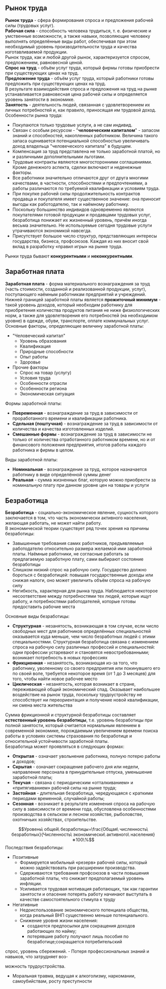 ## Рынок труда
**Рынок труда** - сфера формирования спроса и предложения рабочей силы (трудовых услуг).  
**Рабочая сила** - способность человека трудиться, т. е. физические и умственные возможности, а также навыки, позволяющие человеку выполнять определённые виды работ, обеспечивая при этом необходимый уровень производительности труда и качества изготавливаемой продукции.  
Рынок труда, как и любой другой рынок, характеризуется спросом, предложением, равновесной ценой.  
**Спрос на труд** - объём услуг труда, который фирмы готовы приобрести при существующих ценах на труд.  
**Предложение труда** - объём услуг труда, который работники готовы предложить при существующих ценах на труд.  
В результате взаимодействия спроса и предложения на труд на рынке устанавливается равновесная цена рабочей силы и определяется уровень занятости в экономике.  
**Занятость** - деятельность людей, связанная с удовлетворением их личных потребностей и, как правило, приносящая им трудовой доход.  
Особенности рынка труда:
- Покупаются только трудовые услуги, а не сам индивид.
- Связан с особым ресурсом - "**человеческим капиталом**" - запасом знаний и способностей, накопленных работником. Величина такого запаса оценивается потенциальной способностью увеличивать доход владельца "человеческого капитала" в будущем.
- Компенсация за труд представлена не только заработной платой, но и различными дополнительными льготами.
- Трудовые контракты являются многосторонними соглашениями. Кроме денежного аспекта, сделки включают и неденежные факторы.
- Все работники значительно отличаются друг от друга многими качествами, в частности, способностями и предпочтениями, а работы различаются по требуемой квалификации и условиям труда.
- При покупке рабочей силы продолжительность контрактов продавца и покупателя имеет существенное значение: она приносит выгоды как работодателю, так и наёмному работнику.
- Поскольку большинство индивидов одновременно являются покупателями готовой продукции и продавцами трудовых услуг, безработица понижает их жизненный уровень, причём иногда весьма значительно. Не используемые сегодня трудовые услуги утрачиваются экономикой навсегда.
- Присутствует большое число структур, представляющих интересы государства, бизнеса, профсоюзов. Каждая из них вносит свой вклад в разработку «правил игры» на рынке труда.
  
Рынки труда бывают **конкурентными** и **неконкурентными**.  
## Заработная плата
**Заработная плата** - форма материального вознаграждения за труд (часть стоимости, созданной и реализованной продукции, услуг), поступающего наёмным работникам предприятий и учреждений.  
Нижней границей заработной платы является **прожиточный минимум** - такой уровень доходов, который необходим работнику для приобретения количества продуктов питания не ниже физиологических норм, а также для удовлетворения его потребностей (на необходимом уровне) в одежде, обуви, транспорте, оплате коммунальных услуг.  
Основные факторы, определяющие величину заработной платы:
- "Человеческий капитал"
	- Уровень образования
	- Квалификация
	- Природные способности
	- Опыт работы
	- Здоровье
- Прочие факторы
	- Спрос на товар (услугу)
	- Условия труда
	- Особенности отрасли
	- Особенности региона
	- Экономическая ситуация
  
Формы заработной платы:
- **Повременная** - вознаграждение за труд в зависимости от проработанного времени и квалификации работника.
- **Сдельная (поштучная)** - вознаграждение за труд в зависимости от количества и качества изготовленных изделий.
- **Смешанные формы** - вознаграждение за труд в зависимости не только от количества отработанного работником времени, но и от финансового положения предприятия, итогов работы каждого работника и фирмы в целом.
  
Виды заработной платы:
- **Номинальная** - вознаграждение за труд, которое назначается работнику в виде определённой суммы денег
- **Реальная** - сумма жизненных благ, которую можно приобрести за номинальную плату при данном уровне цен на товары и услуги
## Безработица
**Безработица** - социально-экономическое явление, сущность которого заключается в том, что часть экономически активного населения, желающая работать, не может найти работу.  
В экономической теории существует ряд точек зрения на причины безработицы:
- Завышенные требования самих работников, предъявляемые работодателю относительно размера желаемой ими заработной платы. Наёмные работники, не согласные работать за предлагаемую заработную плату, сами выбирают состояние безработицы
- Слишком низкий спрос на рабочую силу. Государство должно бороться с безработицей: повышая государственные доходы или снижая налоги, оно может увеличить объём спроса на рабочую силу
- Негибкость, характерная для рынка труда. Наблюдается некоторое несоответствие между потребностями тех людей, которые ищут работу, и потребностями работодателей, которые готовы предоставить рабочие места
  
Основные виды безработицы:
- **Структурная** - незанятость, возникающая в том случае, если число свободных мест для работников определённых специальностей оказывается куда меньше, чем число безработных людей с этими специальностями. Структурная безработица связана с изменением спроса на рабочую силу различных профессий и специальностей: одни профессии устаревают и становятся невостребованными; возникает потребность в новых профессиях
- **Фрикционная** - незанятость, возникающая из-за того, что работнику, уволенному со своего предприятия или покинувшего его по своей воле, требуется некоторое время (от 1 до 3 месяцев) для того, чтобы найти новое рабочее место
- **Циклическая** - незанятость, которая возникает в стране, переживающей общий экономический спад. Оказывает наибольшее воздействие на рынок труда, поскольку трудоустройству не способствует ни переориентация и получение новой квалификации, ни смена места жительства
  
Сумма фрикционной и структурной безработицы составляет **естественный уровень безработицы**, т.е. уровень безработицы при полной занятости, который считается нормальным явлением в современной экономике, порождаемым увеличением времени поиска работы в условиях системы страхования по безработице и относительной устойчивости заработной платы.  
Безработица может проявляться в следующих формах:
- **Открытая** - означает увольнение работника, полную потерю работы и доходов;
- **Скрытая** - означает сокращение рабочего дня или недели, направление персонала в принудительные отпуска, уменьшение заработной платы;
- **Текучая** - связана с периодическим «отталкиванием» и «притягиванием» рабочей силы на рынке труда;
- **Застойная** - длительная безработица, чередующаяся с краткими периодами временной, случайной работы;
- **Сезонная** - возникает в результате изменения спроса на рабочую силу в зависимости от времени года, обусловлена особенностями производства в сельском и лесном хозяйстве, рыболовстве, охотничьих хозяйствах, строительстве.
  
$$Уровень\ общей\ безработицы=\frac{Общая\ численность\ безработных}{Численность\ экономически\ активного\ населения}∗100\%$$
Последствия безработицы:
- Позитивные
	- Формируется мобильный «резерв» рабочей силы, который можно задействовать при расширении производства. 
	- Сдерживаются требования профсоюзов в части повышения заработной платы, что снижает предполагаемый уровень инфляции.
	- Усиливается трудовая мотивация работающих, так как гарантии занятости и опасение потерять работу начинают выступать в качестве самостоятельного стимула к труду
- Негативные
	- Недоиспользование экономического потенциала общества, когда реальный ВНП существенно меньше потенциального.
	- Снижение уровня жизни населения:
		- создаются предпосылки для сокращения доходов работающих по найму;
		- потерявшие работу получают лишь пособия по безработице;сокращается потребительский

спрос, уровень сбережений. - Потеря профессиональных знаний и навыков, что затрудняет воз-

можность трудоустройства.

- Моральная травма, ведущая к алкоголизму, наркомании, самоубийствам, росту преступности